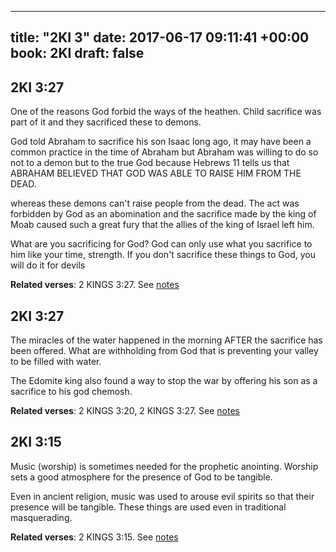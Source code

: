 
---
title: "2KI 3"
date: 2017-06-17 09:11:41 +00:00
book: 2KI
draft: false
---

## 2KI 3:27

One of the reasons God forbid the ways of the heathen. Child sacrifice was part of it and they sacrificed these to demons.

God told Abraham to sacrifice his son Isaac long ago, it may have been a common practice in the time of Abraham but Abraham was willing to do so not to a demon but to the true God because Hebrews 11 tells us that ABRAHAM BELIEVED THAT GOD WAS ABLE TO RAISE HIM FROM THE DEAD. 

whereas these demons can't raise people from the dead. The act was forbidden by God as an abomination and the sacrifice made by the king of Moab caused such a great fury that the allies of the king of Israel left him.

What are you sacrificing for God? God can only use what you sacrifice to him like your time, strength. If you don't sacrifice these things to God, you will do it for devils

**Related verses**: 2 KINGS 3:27. See [notes](https://my.bible.com/notes/2659479836401853085)


## 2KI 3:27

The miracles of the water happened in the morning AFTER the sacrifice has been offered. What are withholding from God that is preventing your valley to be filled with water.

The Edomite king also found a way to stop the war by offering his son as a sacrifice to his god chemosh.

**Related verses**: 2 KINGS 3:20, 2 KINGS 3:27. See [notes](https://my.bible.com/notes/2659474051391283846)


## 2KI 3:15

Music (worship) is sometimes needed for the prophetic anointing. Worship sets a good atmosphere for the presence of God to be tangible.

Even in ancient religion, music was used to arouse evil spirits so that their presence will be tangible. These things are used even in traditional masquerading.

**Related verses**: 2 KINGS 3:15. See [notes](https://my.bible.com/notes/2659473077616501378)

